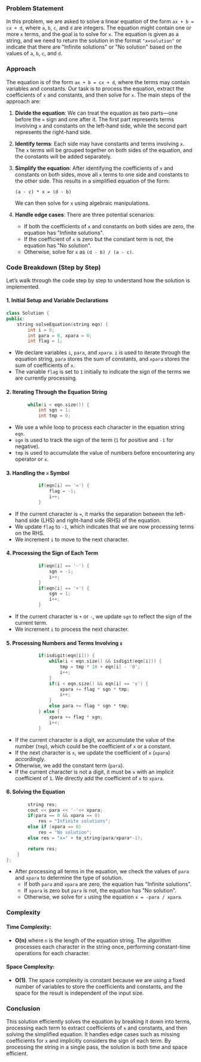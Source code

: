 ### Problem Statement

In this problem, we are asked to solve a linear equation of the form `ax + b = cx + d`, where `a`, `b`, `c`, and `d` are integers. The equation might contain one or more `x` terms, and the goal is to solve for `x`. The equation is given as a string, and we need to return the solution in the format `"x=solution"` or indicate that there are "Infinite solutions" or "No solution" based on the values of `a`, `b`, `c`, and `d`.

### Approach

The equation is of the form `ax + b = cx + d`, where the terms may contain variables and constants. Our task is to process the equation, extract the coefficients of `x` and constants, and then solve for `x`. The main steps of the approach are:

1. **Divide the equation**: We can treat the equation as two parts—one before the `=` sign and one after it. The first part represents terms involving `x` and constants on the left-hand side, while the second part represents the right-hand side.

2. **Identify terms**: Each side may have constants and terms involving `x`. The `x` terms will be grouped together on both sides of the equation, and the constants will be added separately.

3. **Simplify the equation**: After identifying the coefficients of `x` and constants on both sides, move all `x` terms to one side and constants to the other side. This results in a simplified equation of the form:
   
   ```
   (a - c) * x = (d - b)
   ```
   We can then solve for `x` using algebraic manipulations.

4. **Handle edge cases**: There are three potential scenarios:
   - If both the coefficients of `x` and constants on both sides are zero, the equation has "Infinite solutions".
   - If the coefficient of `x` is zero but the constant term is not, the equation has "No solution".
   - Otherwise, solve for `x` as `(d - b) / (a - c)`.

### Code Breakdown (Step by Step)

Let’s walk through the code step by step to understand how the solution is implemented.

#### 1. **Initial Setup and Variable Declarations**
```cpp
class Solution {
public:
    string solveEquation(string eqn) {
        int i = 0;
        int para = 0, xpara = 0;
        int flag = 1;
```
- We declare variables `i`, `para`, and `xpara`. `i` is used to iterate through the equation string, `para` stores the sum of constants, and `xpara` stores the sum of coefficients of `x`.
- The variable `flag` is set to `1` initially to indicate the sign of the terms we are currently processing.

#### 2. **Iterating Through the Equation String**
```cpp
        while(i < eqn.size()) {
            int sgn = 1;
            int tmp = 0;
```
- We use a while loop to process each character in the equation string `eqn`.
- `sgn` is used to track the sign of the term (`1` for positive and `-1` for negative).
- `tmp` is used to accumulate the value of numbers before encountering any operator or `x`.

#### 3. **Handling the `=` Symbol**
```cpp
            if(eqn[i] == '=') {
                flag = -1;
                i++;
            } 
```
- If the current character is `=`, it marks the separation between the left-hand side (LHS) and right-hand side (RHS) of the equation. 
- We update `flag` to `-1`, which indicates that we are now processing terms on the RHS.
- We increment `i` to move to the next character.

#### 4. **Processing the Sign of Each Term**
```cpp
            if(eqn[i] == '-') {
                sgn = -1;
                i++;
            }
            if(eqn[i] == '+') {
                sgn = 1;
                i++;
            }
```
- If the current character is `+` or `-`, we update `sgn` to reflect the sign of the current term.
- We increment `i` to process the next character.

#### 5. **Processing Numbers and Terms Involving `x`**
```cpp
            if(isdigit(eqn[i])) {
                while(i < eqn.size() && isdigit(eqn[i])) {
                    tmp = tmp * 10 + eqn[i] - '0';
                    i++;
                }
                if(i < eqn.size() && eqn[i] == 'x') {
                    xpara += flag * sgn * tmp;
                    i++;
                }
                else para += flag * sgn * tmp;
            } else {
                xpara += flag * sgn;
                i++;
            }
```
- If the current character is a digit, we accumulate the value of the number (`tmp`), which could be the coefficient of `x` or a constant.
- If the next character is `x`, we update the coefficient of `x` (`xpara`) accordingly.
- Otherwise, we add the constant term (`para`).
- If the current character is not a digit, it must be `x` with an implicit coefficient of `1`. We directly add the coefficient of `x` to `xpara`.

#### 6. **Solving the Equation**
```cpp
        string res;
        cout << para << '-'<< xpara;
        if(para == 0 && xpara == 0)
            res = "Infinite solutions";
        else if (xpara == 0)
            res = "No solution";
        else res = "x=" + to_string(para/xpara*-1);

        return res;
    }
};
```
- After processing all terms in the equation, we check the values of `para` and `xpara` to determine the type of solution.
  - If both `para` and `xpara` are zero, the equation has "Infinite solutions".
  - If `xpara` is zero but `para` is not, the equation has "No solution".
  - Otherwise, we solve for `x` using the equation `x = -para / xpara`.

### Complexity

#### Time Complexity:
- **O(n)** where `n` is the length of the equation string. The algorithm processes each character in the string once, performing constant-time operations for each character.

#### Space Complexity:
- **O(1)**. The space complexity is constant because we are using a fixed number of variables to store the coefficients and constants, and the space for the result is independent of the input size.

### Conclusion

This solution efficiently solves the equation by breaking it down into terms, processing each term to extract coefficients of `x` and constants, and then solving the simplified equation. It handles edge cases such as missing coefficients for `x` and implicitly considers the sign of each term. By processing the string in a single pass, the solution is both time and space efficient.